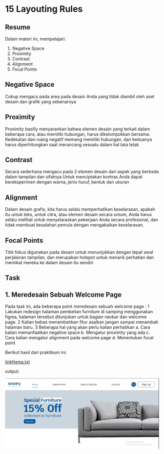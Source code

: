 # 15 Layouting Rules

## Resume
Dalam materi ini, mempelajari:
1. Negative Space
2. Proximity
3. Contrast
4. Alignment
5. Focal Points

## Negative Space
Cukup mengacu pada area pada desain Anda yang tidak diambil oleh aset desain dan grafik yang sebenarnya

## Proximity
Proximity basilly menyarankan bahwa elemen desain yang terkait dalam beberapa cara, atau memiliki hubungan, harus dikelompokkan bersama.
Kedekatan dan ruang negatif memang memiliki hubungan, dan keduanya harus diperhitungkan saat merancang sesuatu dalam hal tata letak

## Contrast
Secara sederhana mengacu pada 2 elemen desain dari aspek yang berbeda dalam tampilan dan sifatnya.Untuk menciptakan kontras Anda dapat bereksperimen dengan warna, jenis huruf, bentuk dan ukuran

## Alignment
Dalam desain grafis, kita harus selalu memperhatikan keselarasan, apakah itu untuk teks, untuk citra, atau elemen desain secara umum, Anda harus selalu melihat untuk menyelaraskan pekerjaan Anda secara profesional, dan tidak membuat kesalahan pemula dengan mengabaikan keselarasan.

## Focal Points
Titik fokus digunakan pada desain untuk menunjukkan dengan tepat awal perjalanan tampilan, dan merupakan hotspot untuk menarik perhatian dan memikat mereka ke dalam desain itu sendiri


## Task
## 1. Meredesain Sebuah Welcome Page
Pada task ini, ada beberapa point meredesain sebuah welcome page :
 1 Lakukan redesign halaman pembelian furniture di samping menggunakan figma, halaman tersebut ditunjukan untuk bagian navbar dan welcome page.
 2 Kalian bebas menambahkan fitur asalkan jangan sampai menambah halaman baru.
 3 Beberapa hal yang akan perlu kalian perhatikan
	a. Cara kalian memanfaatkan negative space
	b. Mengatur proximity yang ada
	c. Cara kalian mengatur alignment pada welcome page
	d. Menentukan focal point



Berikut hasil dari praktikum ini.

[linkfigma.txt](./praktikum/linkfigma.txt)

output:

![ss](./screenshots/ss.jpg)



